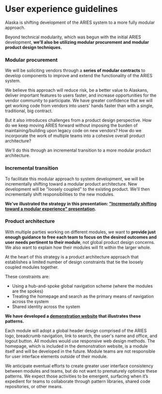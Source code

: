 # User experience guidelines

Alaska is shifting development of the ARIES system to a more fully modular approach.

Beyond technical modularity, which was begun with the initial ARIES development, **we’ll also be utilizing modular procurement and modular product design techniques.**

### Modular procurement

We will be soliciting vendors through a **series of modular contracts** to develop components to improve and extend the functionality of the ARIES system.

We believe this approach will reduce risk, be a better value to Alaskans, deliver important features to users faster, and increase opportunities for the vendor community to participate. We have greater confidence that we will get working code from vendors into users' hands faster than with a single, traditional, big contract.

But it also introduces challenges from a product design perspective. How do we keep moving ARIES forward without imposing the burden of maintaining/building upon legacy code on new vendors? How do we incorporate the work of multiple teams into a cohesive overall product architecture?

We'll do this through an incremental transition to a more modular product architecture.

### Incremental transition

To facilitate this modular approach to system development, we will be incrementally shifting toward a modular product architecture. New development will be "loosely coupled" to the existing product. We'll then incrementally shift responsibilities to the new modules.

**We've illustrated the strategy in this presentation: ["Incrementally shifting toward a modular experience" presentation](https://github.com/18F/acq-alaska-dhss-modernization/raw/master/modular-experience.pdf).**

### Product architecture

With multiple parties working on different modules, we want to **provide just enough guidance to free each team to focus on the desired outcomes and user needs pertinent to their module**, not global product design concerns. We also want to explain how their modules will fit within the larger whole.

At the heart of this strategy is a product architecture approach that establishes a limited number of design constraints that tie the loosely coupled modules together.

These constraints are:

- Using a hub-and-spoke global navigation scheme (where the modules are the spokes)
- Treating the homepage and search as the primary means of navigation across the system
- Shared identity across the system

**We have developed a [demonstration website](http://federalist.18f.gov.s3-website-us-east-1.amazonaws.com/site/18f/united/portal.html) that illustrates these patterns.**

Each module will adopt a global header design comprised of the ARIES logo, breadcrumb navigation, link to search, the user's name and office, and logout button. All modules would use responsive web design methods. The homepage, which is included in the demonstration website, is a module itself and will be developed in the future. Module teams are not responsible for user interface elements outside of their module.

We anticipate eventual efforts to create greater user interface consistency between modules and teams, but do not want to prematurely optimize these patterns. We expect those activities to be emergent, surfacing when it’s expedient for teams to collaborate through pattern libraries, shared code repositories, or other means.
